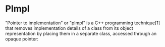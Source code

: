 # PImpl

"Pointer to implementation" or "pImpl" is a C++ programming technique[1] that removes implementation details of a class from its object representation by placing them in a separate class, accessed through an opaque pointer:
